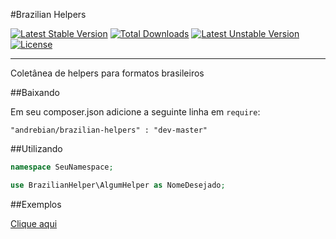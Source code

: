 
#Brazilian Helpers

[![Latest Stable Version](https://poser.pugx.org/andrebian/brazilian-helpers/v/stable.svg)](https://packagist.org/packages/andrebian/brazilian-helpers) [![Total Downloads](https://poser.pugx.org/andrebian/brazilian-helpers/downloads.svg)](https://packagist.org/packages/andrebian/brazilian-helpers) [![Latest Unstable Version](https://poser.pugx.org/andrebian/brazilian-helpers/v/unstable.svg)](https://packagist.org/packages/andrebian/brazilian-helpers) [![License](https://poser.pugx.org/andrebian/brazilian-helpers/license.svg)](https://packagist.org/packages/andrebian/brazilian-helpers)


----------


Coletânea de helpers para formatos brasileiros


##Baixando

Em seu composer.json adicione a seguinte linha em `require`:

```"andrebian/brazilian-helpers" : "dev-master" ```


##Utilizando 

```php
namespace SeuNamespace;

use BrazilianHelper\AlgumHelper as NomeDesejado;
```   

##Exemplos

[Clique aqui][1]


[1]: https://github.com/andrebian/brazilian-helpers/blob/master/EXAMPLES.md
